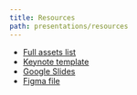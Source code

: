 ```yaml
---
title: Resources
path: presentations/resources
---
```


- [Full assets list](assets.md)
- [Keynote template](https://drive.google.com/open?id=1OSiR4aPmVZ3UKbLsHIDpoVILYU1Zx3tp)
- [Google Slides](https://docs.google.com/presentation/u/0/?tgif=d&ftv=1)
- [Figma file](https://www.figma.com/file/0mXCPvPvDgbtiMEIa5Z8DSh9/Primer-Deck-v1?node-id=0%3A1)

